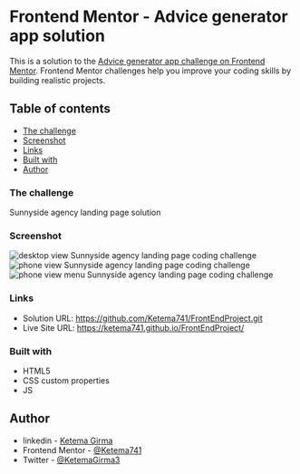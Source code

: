 # Frontend Mentor - Advice generator app solution

This is a solution to the [Advice generator app challenge on Frontend Mentor](https://www.frontendmentor.io/challenges/advice-generator-app-QdUG-13db). Frontend Mentor challenges help you improve your coding skills by building realistic projects.


## Table of contents

  - [The challenge](#the-challenge)
  - [Screenshot](#screenshot)
  - [Links](#links)
  - [Built with](#built-with)
- [Author](#author)




### The challenge
Sunnyside agency landing page solution



### Screenshot

![desktop view Sunnyside agency landing page coding challenge](./projectImages/desktop.png)
![phone view Sunnyside agency landing page coding challenge](./projectImages/phone.png)
![phone view menu Sunnyside agency landing page coding challenge](./projectImages/phoneMenu.png)

### Links

- Solution URL: https://github.com/Ketema741/FrontEndProject.git
- Live Site URL: https://ketema741.github.io/FrontEndProject/

### Built with
- HTML5 
- CSS custom properties
- JS


## Author

- linkedin - [Ketema Girma](https://www.linkedin.com/in/ketema-girma-608729228/)
- Frontend Mentor - [@Ketema741](https://www.frontendmentor.io/profile/Ketema741)
- Twitter - [@KetemaGirma3](https://www.twitter.com/KetemaGirma3)
